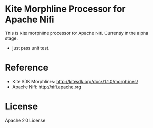 Kite Morphline Processor for Apache Nifi
========================================

This is Kite morphline processor for Apache Nifi. Currently in the alpha stage.

- just pass unit test.

# Reference 

- Kite SDK Morphlines: http://kitesdk.org/docs/1.1.0/morphlines/
- Apache Nifi: http://nifi.apache.org

# License

Apache 2.0 License